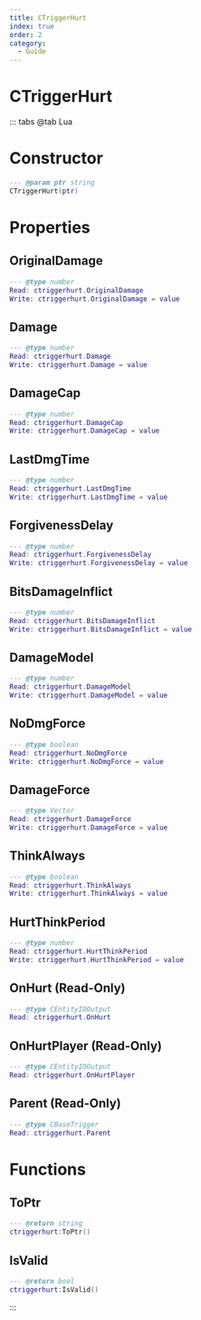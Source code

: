 ```yaml
---
title: CTriggerHurt
index: true
order: 2
category:
  - Guide
---
```


# CTriggerHurt

::: tabs
@tab Lua
# Constructor
```lua
--- @param ptr string
CTriggerHurt(ptr)
```
# Properties
## OriginalDamage 
```lua
--- @type number
Read: ctriggerhurt.OriginalDamage
Write: ctriggerhurt.OriginalDamage = value
```
## Damage 
```lua
--- @type number
Read: ctriggerhurt.Damage
Write: ctriggerhurt.Damage = value
```
## DamageCap 
```lua
--- @type number
Read: ctriggerhurt.DamageCap
Write: ctriggerhurt.DamageCap = value
```
## LastDmgTime 
```lua
--- @type number
Read: ctriggerhurt.LastDmgTime
Write: ctriggerhurt.LastDmgTime = value
```
## ForgivenessDelay 
```lua
--- @type number
Read: ctriggerhurt.ForgivenessDelay
Write: ctriggerhurt.ForgivenessDelay = value
```
## BitsDamageInflict 
```lua
--- @type number
Read: ctriggerhurt.BitsDamageInflict
Write: ctriggerhurt.BitsDamageInflict = value
```
## DamageModel 
```lua
--- @type number
Read: ctriggerhurt.DamageModel
Write: ctriggerhurt.DamageModel = value
```
## NoDmgForce 
```lua
--- @type boolean
Read: ctriggerhurt.NoDmgForce
Write: ctriggerhurt.NoDmgForce = value
```
## DamageForce 
```lua
--- @type Vector
Read: ctriggerhurt.DamageForce
Write: ctriggerhurt.DamageForce = value
```
## ThinkAlways 
```lua
--- @type boolean
Read: ctriggerhurt.ThinkAlways
Write: ctriggerhurt.ThinkAlways = value
```
## HurtThinkPeriod 
```lua
--- @type number
Read: ctriggerhurt.HurtThinkPeriod
Write: ctriggerhurt.HurtThinkPeriod = value
```
## OnHurt (Read-Only)
```lua
--- @type CEntityIOOutput
Read: ctriggerhurt.OnHurt
```
## OnHurtPlayer (Read-Only)
```lua
--- @type CEntityIOOutput
Read: ctriggerhurt.OnHurtPlayer
```
## Parent (Read-Only)
```lua
--- @type CBaseTrigger
Read: ctriggerhurt.Parent
```
# Functions
## ToPtr
```lua
--- @return string
ctriggerhurt:ToPtr()
```
## IsValid
```lua
--- @return bool
ctriggerhurt:IsValid()
```

:::
